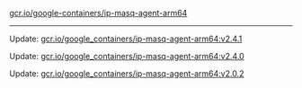 [gcr.io/google-containers/ip-masq-agent-arm64](https://hub.docker.com/r/cruse/ip-masq-agent-arm64/tags/) 

----
Update: [gcr.io/google_containers/ip-masq-agent-arm64:v2.4.1](https://hub.docker.com/r/cruse/ip-masq-agent-arm64/tags/)

Update: [gcr.io/google_containers/ip-masq-agent-arm64:v2.4.0](https://hub.docker.com/r/cruse/ip-masq-agent-arm64/tags/)

Update: [gcr.io/google_containers/ip-masq-agent-arm64:v2.0.2](https://hub.docker.com/r/cruse/ip-masq-agent-arm64/tags/)

